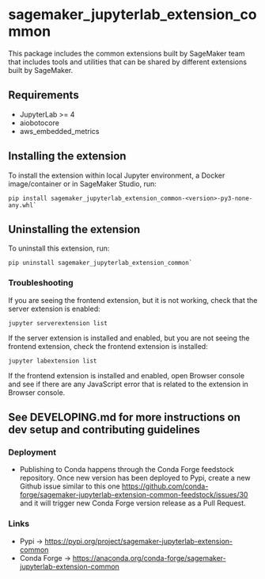 # sagemaker_jupyterlab_extension_common

This package includes the common extensions built by SageMaker team that includes tools and utilities that can be shared by different extensions built by SageMaker. 

## Requirements
* JupyterLab >= 4
* aiobotocore
* aws_embedded_metrics

## Installing the extension
To install the extension within local Jupyter environment, a Docker image/container or in SageMaker Studio, run:
```
pip install sagemaker_jupyterlab_extension_common-<version>-py3-none-any.whl`
```

## Uninstalling the extension
To uninstall this extension, run:
```
pip uninstall sagemaker_jupyterlab_extension_common`
```

### Troubleshooting
If you are seeing the frontend extension, but it is not working, check that the server extension is enabled:

```
jupyter serverextension list
```

If the server extension is installed and enabled, but you are not seeing the frontend extension, check the frontend extension is installed:
```
jupyter labextension list
```

If the frontend extension is installed and enabled, open Browser console and see if there are any JavaScript error that is related to the extension in Browser console.

## See DEVELOPING.md for more instructions on dev setup and contributing guidelines


### Deployment

- Publishing to Conda happens through the Conda Forge feedstock repository. Once new version has been deployed to Pypi, create a new Github issue similar to this one https://github.com/conda-forge/sagemaker-jupyterlab-extension-common-feedstock/issues/30 and it will trigger new Conda Forge version release as a Pull Request.


### Links

- Pypi -> https://pypi.org/project/sagemaker-jupyterlab-extension-common
- Conda Forge -> https://anaconda.org/conda-forge/sagemaker-jupyterlab-extension-common
